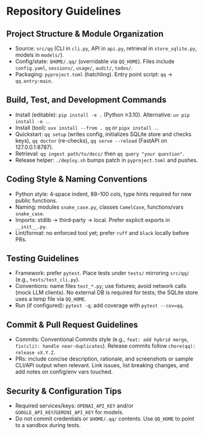 # Repository Guidelines

## Project Structure & Module Organization
- Source: `src/qq` (CLI in `cli.py`, API in `api.py`, retrieval in `store_sqlite.py`, models in `models/`).
- Config/state: `$HOME/.qq/` (overridable via `QQ_HOME`). Files include `config.yaml`, `sessions/`, `usage/`, `audit/`, `todos/`.
- Packaging: `pyproject.toml` (hatchling). Entry point script: `qq` → `qq.entry:main`.

## Build, Test, and Development Commands
- Install (editable): `pip install -e .` (Python ≥3.10). Alternative: `uv pip install -e .`.
- Install (tool): `uvx install --from . qq` or `pipx install .`.
- Quickstart: `qq setup` (writes config, initializes SQLite store and checks keys), `qq doctor` (re-checks), `qq serve --reload` (FastAPI on 127.0.0.1:8787).
- Retrieval: `qq ingest path/to/docs/` then `qq query "your question"`.
- Release helper: `./deploy.sh` bumps patch in `pyproject.toml` and pushes.

## Coding Style & Naming Conventions
- Python style: 4‑space indent, 88–100 cols, type hints required for new public functions.
- Naming: modules `snake_case.py`, classes `CamelCase`, functions/vars `snake_case`.
- Imports: stdlib → third‑party → local. Prefer explicit exports in `__init__.py`.
- Lint/format: no enforced tool yet; prefer `ruff` and `black` locally before PRs.

## Testing Guidelines
- Framework: prefer `pytest`. Place tests under `tests/` mirroring `src/qq/` (e.g., `tests/test_cli.py`).
- Conventions: name files `test_*.py`; use fixtures; avoid network calls (mock LLM clients). No external DB is required for tests; the SQLite store uses a temp file via `QQ_HOME`.
- Run (if configured): `pytest -q`; add coverage with `pytest --cov=qq`.

## Commit & Pull Request Guidelines
- Commits: Conventional Commits style (e.g., `feat: add hybrid merge`, `fix(cli): handle near-duplicates`). Release commits follow `chore(qq): release vX.Y.Z`.
- PRs: include concise description, rationale, and screenshots or sample CLI/API output when relevant. Link issues, list breaking changes, and add notes on config/env vars touched.

## Security & Configuration Tips
- Required services/keys: `OPENAI_API_KEY` and/or `GOOGLE_API_KEY`/`GEMINI_API_KEY` for models.
- Do not commit credentials or `$HOME/.qq/` contents. Use `QQ_HOME` to point to a sandbox during tests.
